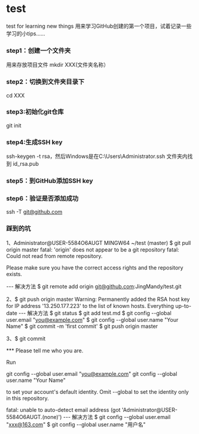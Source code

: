 # test
test for learning new things
用来学习GitHub创建的第一个项目，试着记录一些学习的小tips......

### step1：创建一个文件夹
用来存放项目文件 mkdir XXX(文件夹名称）
### step2：切换到文件夹目录下
cd XXX
### step3:初始化git仓库
git init
### step4:生成SSH key
ssh-keygen -t rsa，然后Windows是在C:\Users\Administrator\.ssh 文件夹内找到 id_rsa.pub
### step5：到GitHub添加SSH key
### step6：验证是否添加成功
ssh -T  git@github.com




### 踩到的坑
1、Administrator@USER-5584O6AUGT MINGW64 ~/test (master)
$ git pull origin master
fatal: 'origin' does not appear to be a git repository
fatal: Could not read from remote repository.

Please make sure you have the correct access rights
and the repository exists.

--- 解决方法
$ git remote add origin git@github.com:JingMandy/test.git

2、$ git push origin master
Warning: Permanently added the RSA host key for IP address '13.250.177.223' to the list of known hosts.
Everything up-to-date
--- 解决方法
$ git status
$ git add test.md
$ git config --global user.email "you@example.com"
$ git config --global user.name "Your Name"
$ git commit -m 'first commit'
$ git push origin master


3、$ git commit

*** Please tell me who you are.

Run

  git config --global user.email "you@example.com"
  git config --global user.name "Your Name"

to set your account's default identity.
Omit --global to set the identity only in this repository.

fatal: unable to auto-detect email address (got 'Administrator@USER-5584O6AUGT.(none)')
--- 解决方法
$ git config --global user.email "xxx@163.com"
$ git config --global user.name "用户名"





